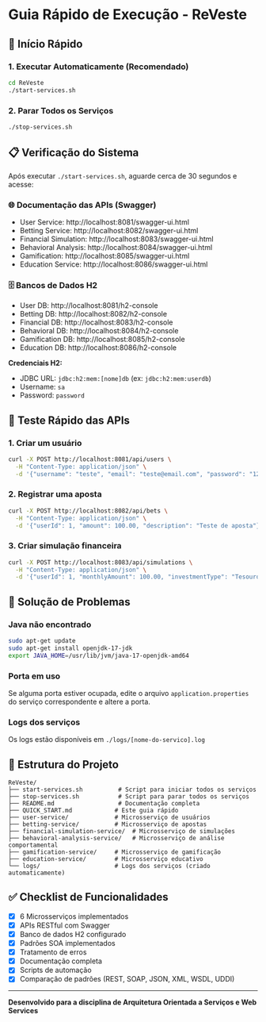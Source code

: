 # Guia Rápido de Execução - ReVeste

## 🚀 Início Rápido

### 1. Executar Automaticamente (Recomendado)
```bash
cd ReVeste
./start-services.sh
```

### 2. Parar Todos os Serviços
```bash
./stop-services.sh
```

## 📋 Verificação do Sistema

Após executar `./start-services.sh`, aguarde cerca de 30 segundos e acesse:

### 🌐 Documentação das APIs (Swagger)
- User Service: http://localhost:8081/swagger-ui.html
- Betting Service: http://localhost:8082/swagger-ui.html
- Financial Simulation: http://localhost:8083/swagger-ui.html
- Behavioral Analysis: http://localhost:8084/swagger-ui.html
- Gamification: http://localhost:8085/swagger-ui.html
- Education Service: http://localhost:8086/swagger-ui.html

### 🗄️ Bancos de Dados H2
- User DB: http://localhost:8081/h2-console
- Betting DB: http://localhost:8082/h2-console
- Financial DB: http://localhost:8083/h2-console
- Behavioral DB: http://localhost:8084/h2-console
- Gamification DB: http://localhost:8085/h2-console
- Education DB: http://localhost:8086/h2-console

**Credenciais H2:**
- JDBC URL: `jdbc:h2:mem:[nome]db` (ex: `jdbc:h2:mem:userdb`)
- Username: `sa`
- Password: `password`

## 🧪 Teste Rápido das APIs

### 1. Criar um usuário
```bash
curl -X POST http://localhost:8081/api/users \
  -H "Content-Type: application/json" \
  -d '{"username": "teste", "email": "teste@email.com", "password": "123456"}'
```

### 2. Registrar uma aposta
```bash
curl -X POST http://localhost:8082/api/bets \
  -H "Content-Type: application/json" \
  -d '{"userId": 1, "amount": 100.00, "description": "Teste de aposta"}'
```

### 3. Criar simulação financeira
```bash
curl -X POST http://localhost:8083/api/simulations \
  -H "Content-Type: application/json" \
  -d '{"userId": 1, "monthlyAmount": 100.00, "investmentType": "Tesouro Selic", "annualRate": 10.0, "years": 5}'
```

## 🔧 Solução de Problemas

### Java não encontrado
```bash
sudo apt-get update
sudo apt-get install openjdk-17-jdk
export JAVA_HOME=/usr/lib/jvm/java-17-openjdk-amd64
```

### Porta em uso
Se alguma porta estiver ocupada, edite o arquivo `application.properties` do serviço correspondente e altere a porta.

### Logs dos serviços
Os logs estão disponíveis em `./logs/[nome-do-servico].log`

## 📁 Estrutura do Projeto

```
ReVeste/
├── start-services.sh          # Script para iniciar todos os serviços
├── stop-services.sh           # Script para parar todos os serviços
├── README.md                  # Documentação completa
├── QUICK_START.md            # Este guia rápido
├── user-service/             # Microsserviço de usuários
├── betting-service/          # Microsserviço de apostas
├── financial-simulation-service/  # Microsserviço de simulações
├── behavioral-analysis-service/   # Microsserviço de análise comportamental
├── gamification-service/     # Microsserviço de gamificação
├── education-service/        # Microsserviço educativo
└── logs/                     # Logs dos serviços (criado automaticamente)
```

## ✅ Checklist de Funcionalidades

- [x] 6 Microsserviços implementados
- [x] APIs RESTful com Swagger
- [x] Banco de dados H2 configurado
- [x] Padrões SOA implementados
- [x] Tratamento de erros
- [x] Documentação completa
- [x] Scripts de automação
- [x] Comparação de padrões (REST, SOAP, JSON, XML, WSDL, UDDI)

---
**Desenvolvido para a disciplina de Arquitetura Orientada a Serviços e Web Services**

